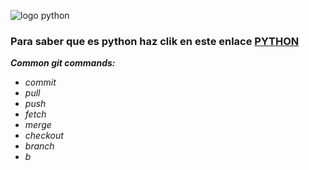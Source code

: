 

![logo python][logo] 

[logo]:https://thumbs.dreamstime.com/b/tecnolog%C3%ADa-python-para-el-dise%C3%B1o-de-sitios-web-banner-programaci%C3%B3n-en-lenguaje-con-plexus-colorido-ilustraci%C3%B3n-vectorial-166200238.jpg
### Para saber que es python haz clik en este enlace [PYTHON][sabermas]
[sabermas]: https://blog.hubspot.es/website/que-es-python

_**Common git commands:**_
- _commit_                                  
- _pull_                                   
- _push_                                    
- _fetch_                                   
- _merge_                                    
- _checkout_                                
- _branch_                                  
- _b_ 
